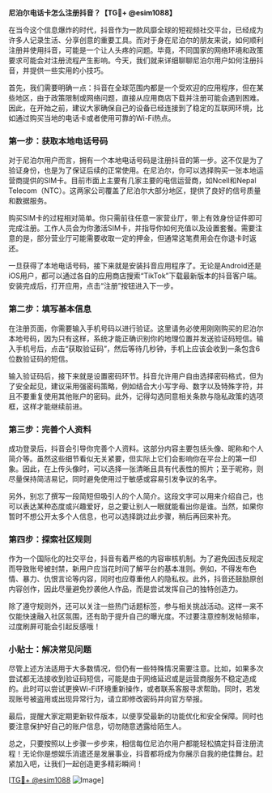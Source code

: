 **尼泊尔电话卡怎么注册抖音？【TG💪+ @esim1088】**

在当今这个信息爆炸的时代，抖音作为一款风靡全球的短视频社交平台，已经成为许多人记录生活、分享创意的重要工具。而对于身在尼泊尔的朋友来说，如何顺利注册并使用抖音，可能是一个让人头疼的问题。毕竟，不同国家的网络环境和政策要求可能会对注册流程产生影响。今天，我们就来详细聊聊尼泊尔用户如何注册抖音，并提供一些实用的小技巧。

首先，我们需要明确一点：抖音在全球范围内都是一个受欢迎的应用程序，但在某些地区，由于政策限制或网络问题，直接从应用商店下载并注册可能会遇到困难。因此，在开始之前，建议大家确保自己的设备已经连接到了稳定的互联网环境，比如通过购买当地的电话卡或者使用可靠的Wi-Fi热点。

### 第一步：获取本地电话号码

对于尼泊尔用户而言，拥有一个本地电话号码是注册抖音的第一步。这不仅是为了验证身份，也是为了保证后续的正常使用。在尼泊尔，你可以选择购买一张本地运营商提供的SIM卡。目前市面上主要有几家主要的电信运营商，如Ncell和Nepal Telecom（NTC）。这两家公司覆盖了尼泊尔大部分地区，提供了良好的信号质量和数据服务。

购买SIM卡的过程相对简单。你只需前往任意一家营业厅，带上有效身份证件即可完成注册。工作人员会为你激活SIM卡，并指导你如何充值以及设置套餐。需要注意的是，部分营业厅可能需要收取一定的押金，但通常这笔费用会在你退卡时返还。

一旦获得了本地电话号码，接下来就是安装抖音应用程序了。无论是Android还是iOS用户，都可以通过各自的应用商店搜索“TikTok”下载最新版本的抖音客户端。安装完成后，打开应用，点击“注册”按钮进入下一步。

### 第二步：填写基本信息

在注册页面，你需要输入手机号码以进行验证。这里请务必使用刚刚购买的尼泊尔本地号码，因为只有这样，系统才能正确识别你的地理位置并发送验证码短信。输入手机号后，点击“获取验证码”，然后等待几秒钟，手机上应该会收到一条包含6位数验证码的短信。

输入验证码后，接下来就是设置密码环节。抖音允许用户自由选择密码格式，但为了安全起见，建议采用强密码策略，例如结合大小写字母、数字以及特殊字符，并且不要重复使用其他账户的密码。此外，记得勾选同意相关条款与隐私政策的选项框，这样才能继续前进。

### 第三步：完善个人资料

成功登录后，抖音会引导你完善个人资料。这部分内容主要包括头像、昵称和个人简介等。虽然这些细节看似无关紧要，但实际上它们会影响你在平台上的第一印象。因此，在上传头像时，可以选择一张清晰且具有代表性的照片；至于昵称，则尽量保持简洁易记，同时避免使用过于敏感或容易引发争议的名字。

另外，别忘了撰写一段简短但吸引人的个人简介。这段文字可以用来介绍自己，也可以表达某种态度或兴趣爱好，总之要让别人一眼就能看出你是谁。当然，如果你暂时不想公开太多个人信息，也可以选择跳过此步骤，稍后再回来补充。

### 第四步：探索社区规则

作为一个国际化的社交平台，抖音有着严格的内容审核机制。为了避免因违反规定而导致账号被封禁，新用户应当花时间了解平台的基本准则。例如，不得发布色情、暴力、仇恨言论等内容，同时也应尊重他人的隐私权。此外，抖音还鼓励原创内容创作，因此尽量避免抄袭他人作品，而是尝试发挥自己的独特创造力。

除了遵守规则外，还可以关注一些热门话题标签，参与相关挑战活动。这样一来不仅能快速融入社区氛围，还有助于提升自己的曝光度。不过要注意控制发帖频率，过度刷屏可能会引起反感哦！

### 小贴士：解决常见问题

尽管上述方法适用于大多数情况，但仍有一些特殊情况需要注意。比如，如果多次尝试都无法接收到验证码短信，可能是由于网络延迟或是运营商服务不稳定造成的。此时可以尝试更换Wi-Fi环境重新操作，或者联系客服寻求帮助。同时，若发现账号被盗用或出现异常行为，请立即修改密码并向官方举报。

最后，提醒大家定期更新软件版本，以便享受最新的功能优化和安全保障。同时也要注意保护好自己的账户信息，切勿随意透露给陌生人。

总之，只要按照以上步骤一步步来，相信每位尼泊尔用户都能轻松搞定抖音注册流程！无论你是想娱乐消遣还是发展事业，抖音都将成为你展示自我的绝佳舞台。赶紧加入吧，让我们一起创造更多精彩瞬间！

[[TG💪+ @esim1088](https://t.me/s/esim1088) ![Image](https://i.postimg.cc/4NQfJmqS/Snipaste-2025-05-13-00-14-12.png)]